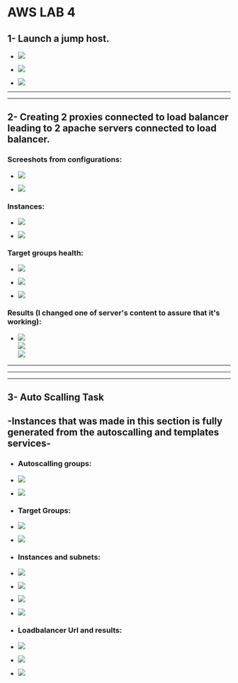 # **AWS LAB 4**
## **1- Launch a jump host.**

- ![](https://github.com/abdulrahman102/Sprints_tasks/blob/master/aws/aws_lab_4/Screenshots/1-1.png)  


- ![](https://github.com/abdulrahman102/Sprints_tasks/blob/master/aws/aws_lab_4/Screenshots/1-2.png)  

    
- ![](https://github.com/abdulrahman102/Sprints_tasks/blob/master/aws/aws_lab_4/Screenshots/1-3.png)  

-------------
-------------

## **2- Creating 2 proxies connected to load balancer leading to 2 apache servers connected to load balancer.**

### **Screeshots from configurations:**

- ![](https://github.com/abdulrahman102/Sprints_tasks/blob/master/aws/aws_lab_4/Screenshots/2-1.png)  


- ![](https://github.com/abdulrahman102/Sprints_tasks/blob/master/aws/aws_lab_4/Screenshots/2-2.png)  


### **Instances:**

- ![](https://github.com/abdulrahman102/Sprints_tasks/blob/master/aws/aws_lab_4/Screenshots/2-3.png)  


- ![](https://github.com/abdulrahman102/Sprints_tasks/blob/master/aws/aws_lab_4/Screenshots/2-4.png)  


### **Target groups health:**

- ![](https://github.com/abdulrahman102/Sprints_tasks/blob/master/aws/aws_lab_4/Screenshots/2-5.png)  


- ![](https://github.com/abdulrahman102/Sprints_tasks/blob/master/aws/aws_lab_4/Screenshots/2-6.png)  


- ![](https://github.com/abdulrahman102/Sprints_tasks/blob/master/aws/aws_lab_4/Screenshots/2-7.png)  


### **Results (I changed one of server's content to assure that it's working):**

- ![](https://github.com/abdulrahman102/Sprints_tasks/blob/master/aws/aws_lab_4/Screenshots/2-8.png)  
![](https://github.com/abdulrahman102/Sprints_tasks/blob/master/aws/aws_lab_4/Screenshots/2-9.png)  
![](https://github.com/abdulrahman102/Sprints_tasks/blob/master/aws/aws_lab_4/Screenshots/2-10.png)  

-------------
-------------
-------------


## **3- Auto Scalling Task**

## **-Instances that was made in this section is fully generated from the autoscalling and templates services-**

- ### **Autoscalling groups:**

- ![](https://github.com/abdulrahman102/Sprints_tasks/blob/master/aws/aws_lab_4/Screenshots/3-1.png)  


- ![](https://github.com/abdulrahman102/Sprints_tasks/blob/master/aws/aws_lab_4/Screenshots/3-2.png)  


- ### **Target Groups:**

- ![](https://github.com/abdulrahman102/Sprints_tasks/blob/master/aws/aws_lab_4/Screenshots/3-3.png)  


- ![](https://github.com/abdulrahman102/Sprints_tasks/blob/master/aws/aws_lab_4/Screenshots/3-4.png)  


- ### **Instances and subnets:**

- ![](https://github.com/abdulrahman102/Sprints_tasks/blob/master/aws/aws_lab_4/Screenshots/3-5.png)  


- ![](https://github.com/abdulrahman102/Sprints_tasks/blob/master/aws/aws_lab_4/Screenshots/3-6.png)  


- ![](https://github.com/abdulrahman102/Sprints_tasks/blob/master/aws/aws_lab_4/Screenshots/3-7.png)  


- ![](https://github.com/abdulrahman102/Sprints_tasks/blob/master/aws/aws_lab_4/Screenshots/3-8.png)  

- ### **Loadbalancer Url and results:**

- ![](https://github.com/abdulrahman102/Sprints_tasks/blob/master/aws/aws_lab_4/Screenshots/3-9.png)  


- ![](https://github.com/abdulrahman102/Sprints_tasks/blob/master/aws/aws_lab_4/Screenshots/3-10.png)  


- ![](https://github.com/abdulrahman102/Sprints_tasks/blob/master/aws/aws_lab_4/Screenshots/3-11.png)  